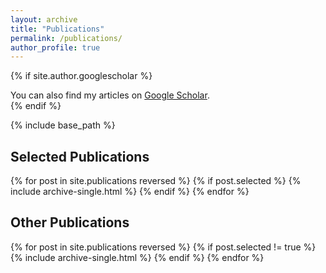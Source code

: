 ```yaml
---
layout: archive
title: "Publications"
permalink: /publications/
author_profile: true
---
```


{% if site.author.googlescholar %}
  <div class="wordwrap">You can also find my articles on <a href="{{site.author.googlescholar}}">Google Scholar</a>.</div>
{% endif %}

{% include base_path %}

<h2>Selected Publications</h2>
{% for post in site.publications reversed %}
  {% if post.selected %}
    {% include archive-single.html %}
  {% endif %}
{% endfor %}

<h2>Other Publications</h2>
{% for post in site.publications reversed %}
  {% if post.selected != true %}
    {% include archive-single.html %}
  {% endif %}
{% endfor %}
